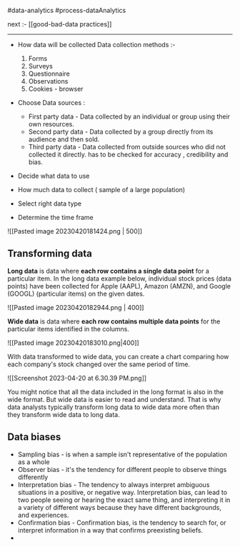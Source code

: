 #data-analytics 
#process-dataAnalytics 

next :- [[good-bad-data practices]]

---
- How data will be collected
	Data collection methods :-
	1. Forms
	2. Surveys
	3. Questionnaire 
	4. Observations
	5. Cookies - browser


- Choose Data sources  :
	- First party data -  Data collected by an individual or group using their own resources.
	- Second party data - Data collected by a group directly from its audience and then sold.
	- Third party data - Data collected from outside sources who did not collected it directly. has to be checked for accuracy , credibility and bias.

- Decide what data to use
- How much data to collect ( sample of a large population)
- Select right data type
- Determine the time frame

![[Pasted image 20230420181424.png | 500]]

## Transforming data

**Long data** is data where **each row contains a single data point** for a particular item. In the long data example below, individual stock prices (data points) have been collected for Apple (AAPL), Amazon (AMZN), and Google (GOOGL) (particular items) on the given dates.

![[Pasted image 20230420182944.png | 400]]

**Wide data** is data where **each row contains multiple data points** for the particular items identified in the columns. 

![[Pasted image 20230420183010.png|400]]

With data transformed to wide data, you can create a chart comparing how each company's stock changed over the same period of time.

![[Screenshot 2023-04-20 at 6.30.39 PM.png]]

You might notice that all the data included in the long format is also in the wide format. But wide data is easier to read and understand. That is why data analysts typically transform long data to wide data more often than they transform wide data to long data.


## Data biases

- Sampling bias - is when a sample isn't representative of the population as a whole
- Observer bias - it's the tendency for different people to observe things differently
- Interpretation bias -  The tendency to always interpret ambiguous situations in a positive, or negative way. Interpretation bias, can lead to two people seeing or hearing the exact same thing, and interpreting it in a variety of different ways  because they have different backgrounds, and experiences.
- Confirmation bias - Confirmation bias, is the tendency to search for, or interpret information in a way that confirms preexisting beliefs. 
- 